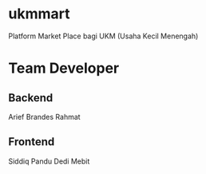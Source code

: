 # ukmmart
Platform Market Place bagi UKM (Usaha Kecil Menengah)


# Team Developer

## Backend
Arief
Brandes
Rahmat

## Frontend
Siddiq
Pandu
Dedi
Mebit
